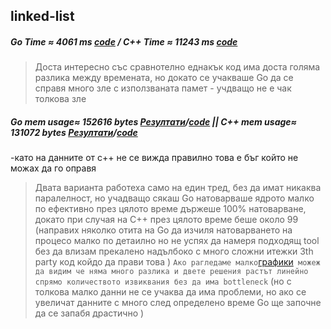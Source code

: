 ## linked-list
##### Go Time ≈ 4061 ms [code](https://github.com/aleks20905/school/blob/main/benches/linkList/main.go)  / C++ Time ≈ 11243   ms [code](https://github.com/aleks20905/school/blob/main/benches/linkList/link.cpp)
> Доста интересно със сравнотелно еднакък код има доста голяма разлика между времената, но докато се учакваше Go да се справя много зле с изпoлзваната памет - учдващо не е чак толкова зле

##### Go mem usage≈ 152616 bytes [Резултати](https://github.com/aleks20905/school/blob/main/benches/linkList_info/main_result)/[code](https://github.com/aleks20905/school/blob/main/benches/linkList_info/main.go) || C++ mem usage≈ 131072 bytes [Резултати](https://github.com/aleks20905/school/blob/main/benches/linkList_info/link_result)/[code](https://github.com/aleks20905/school/blob/main/benches/linkList_info/link.cpp) 
-като на данните от c++ не се вижда правилно това е бъг който не можах да го оправя

>Двата варианта работеха само на един тред, без да имат никаква паралелност, но учадващо сякаш Go натоварваше ядрото малко по ефективно през цялото време държеше 100% натоварване, докато при случая на C++ през цялото време беше около 99 
(направих няколко отита на Go да изчиля натоварването на процесо малко по детаилно но не успях да намеря подходящ tool без да влизам прекалено надълбоко с много сложни итежки 3th party код койдо да прави това )
> `` Ако рагледаме малко ``[графики](https://docs.google.com/spreadsheets/d/12OKOfTIwt9B8t7XGaPYjhSUlAdayeMEGszysIuUacpU/edit?usp=sharing)`` можеж да видим че няма много разлика и двете решения растът линейно спрямо количеството извиквания без да има bottleneck`` (но с толкова малко данни не се учаква да има проблеми, но ако се увеличат данните с много след определено време Go ще започне да се запабя драстично )